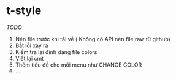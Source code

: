 # t-style

*TODO*
1. Nén file trước khi tải về ( Không có API nén file raw từ github)
2. Bắt lỗi xảy ra
3. Kiểm tra lại định dạng file colors
4. Viết lại cmt
5. Thêm tiêu đề cho mỗi menu như CHANGE COLOR
6. ...
